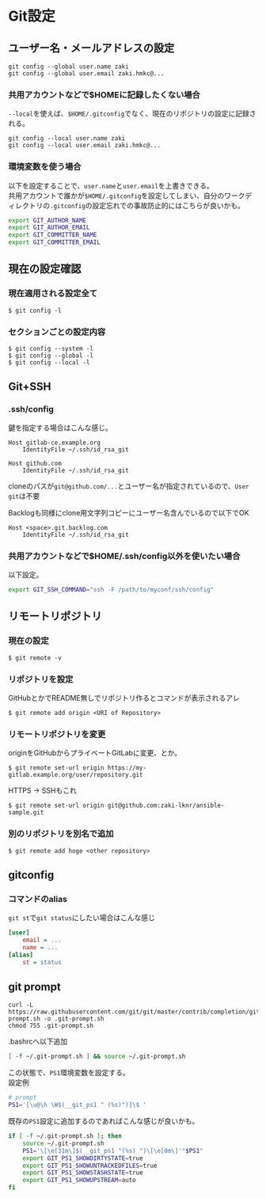 # Git設定

## ユーザー名・メールアドレスの設定

```console
git config --global user.name zaki
git config --global user.email zaki.hmkc@...
```

### 共用アカウントなどで$HOMEに記録したくない場合

`--local`を使えば、`$HOME/.gitconfig`でなく、現在のリポジトリの設定に記録される。

```console
git config --local user.name zaki
git config --local user.email zaki.hmkc@...
```

### 環境変数を使う場合

以下を設定することで、`user.name`と`user.email`を上書きできる。  
共用アカウントで誰かが`$HOME/.gitconfig`を設定してしまい、自分のワークディレクトリの`.gitconfig`の設定忘れでの事故防止的にはこちらが良いかも。

```sh
export GIT_AUTHOR_NAME
export GIT_AUTHOR_EMAIL
export GIT_COMMITTER_NAME
export GIT_COMMITTER_EMAIL
```

## 現在の設定確認

### 現在適用される設定全て

```
$ git config -l
```

### セクションごとの設定内容

```
$ git config --system -l
$ git config --global -l
$ git config --local -l
```

## Git+SSH

### .ssh/config

鍵を指定する場合はこんな感じ。

```
Host gitlab-ce.example.org
    IdentityFile ~/.ssh/id_rsa_git

Host github.com
    IdentityFile ~/.ssh/id_rsa_git
```

cloneのパスが`git@github.com/...`とユーザー名が指定されているので、`User git`は不要

Backlogも同様にclone用文字列コピーにユーザー名含んでいるので以下でOK

```
Host <space>.git.backlog.com
    IdentityFile ~/.ssh/id_rsa_git
```

### 共用アカウントなどで$HOME/.ssh/config以外を使いたい場合

以下設定。

```sh
export GIT_SSH_COMMAND="ssh -F /path/to/myconf/ssh/config"
```

## リモートリポジトリ

### 現在の設定

```
$ git remote -v
```

### リポジトリを設定

GitHubとかでREADME無しでリポジトリ作るとコマンドが表示されるアレ

```
$ git remote add origin <URI of Repository>
```

### リモートリポジトリを変更

originをGitHubからプライベートGitLabに変更、とか。

```
$ git remote set-url origin https://my-gitlab.example.org/user/repository.git
```

HTTPS -> SSHもこれ

```
$ git remote set-url origin git@github.com:zaki-lknr/ansible-sample.git
```

### 別のリポジトリを別名で追加

```
$ git remote add hoge <other repository>
```

## gitconfig

### コマンドのalias

`git st`で`git status`にしたい場合はこんな感じ

```ini
[user]
	email = ...
	name = ...
[alias]
	st = status
```

## git prompt

```console
curl -L https://raw.githubusercontent.com/git/git/master/contrib/completion/git-prompt.sh -o .git-prompt.sh
chmod 755 .git-prompt.sh
```

.bashrcへ以下追加

```sh
[ -f ~/.git-prompt.sh ] && source ~/.git-prompt.sh
```

この状態で、`PS1`環境変数を設定する。  
設定例

```sh
# prompt
PS1='[\u@\h \W$(__git_ps1 " (%s)")]\$ '
```

既存の`PS1`設定に追加するのであればこんな感じが良いかも。

```sh
if [ -f ~/.git-prompt.sh ]; then
    source ~/.git-prompt.sh
    PS1='\[\e[31m\]$(__git_ps1 "(%s) ")\[\e[0m\]'"$PS1"
    export GIT_PS1_SHOWDIRTYSTATE=true
    export GIT_PS1_SHOWUNTRACKEDFILES=true
    export GIT_PS1_SHOWSTASHSTATE=true
    export GIT_PS1_SHOWUPSTREAM=auto
fi
```
